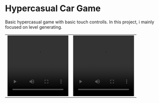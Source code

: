 # Hypercasual Car Game
 
Basic hypercasual game with basic touch controlls. In this project, i mainly focused on level generating.



<table>
 <tr>
  <td>
   <video width="200" height="200" controls>
    <source src ="https://user-images.githubusercontent.com/112391850/230893311-347ce54c-b732-4bf9-a9f5-b42823a380e5.mp4">
   </video>
  </td>
  <td>
   <video width="200" height="200" controls>
    <source src= "https://user-images.githubusercontent.com/112391850/230893996-0a048089-a96e-4415-851d-0eb3805cae2f.mp4">
   </video>
  </td>
 </tr>
</table>
